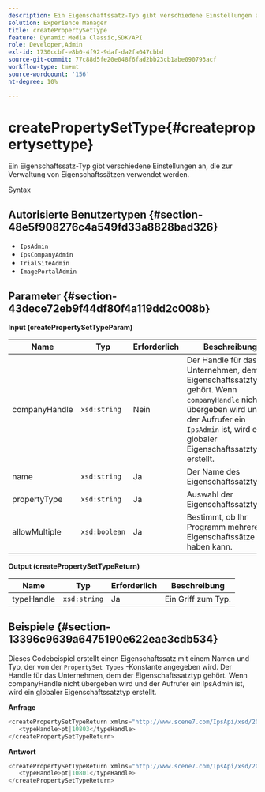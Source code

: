 ```yaml
---
description: Ein Eigenschaftssatz-Typ gibt verschiedene Einstellungen an, die zur Verwaltung von Eigenschaftssätzen verwendet werden.
solution: Experience Manager
title: createPropertySetType
feature: Dynamic Media Classic,SDK/API
role: Developer,Admin
exl-id: 1730ccbf-e8b0-4f92-9daf-da2fa047cbbd
source-git-commit: 77c88d5fe20e048f6fad2bb23cb1abe090793acf
workflow-type: tm+mt
source-wordcount: '156'
ht-degree: 10%

---
```


# createPropertySetType{#createpropertysettype}

Ein Eigenschaftssatz-Typ gibt verschiedene Einstellungen an, die zur Verwaltung von Eigenschaftssätzen verwendet werden.

Syntax

## Autorisierte Benutzertypen {#section-48e5f908276c4a549fd33a8828bad326}

* `IpsAdmin`
* `IpsCompanyAdmin`
* `TrialSiteAdmin`
* `ImagePortalAdmin`

## Parameter {#section-43dece72eb9f44df80f4a119dd2c008b}

**Input (createPropertySetTypeParam)**

| Name | Typ | Erforderlich | Beschreibung |
|---|---|---|---|
| companyHandle | `xsd:string` | Nein | Der Handle für das Unternehmen, dem der Eigenschaftssatztyp gehört. Wenn `companyHandle` nicht übergeben wird und der Aufrufer ein `IpsAdmin` ist, wird ein globaler Eigenschaftssatztyp erstellt. |
| name | `xsd:string` | Ja | Der Name des Eigenschaftssatztyps. |
| propertyType | `xsd:string` | Ja | Auswahl der Eigenschaftssatztypen. |
| allowMultiple | `xsd:boolean` | Ja | Bestimmt, ob Ihr Programm mehrere Eigenschaftssätze haben kann. |

**Output (createPropertySetTypeReturn)**

| Name | Typ | Erforderlich | Beschreibung |
|---|---|---|---|
| typeHandle | `xsd:string` | Ja | Ein Griff zum Typ. |

## Beispiele {#section-13396c9639a6475190e622eae3cdb534}

Dieses Codebeispiel erstellt einen Eigenschaftssatz mit einem Namen und Typ, der von der `PropertySet Types` -Konstante angegeben wird. Der Handle für das Unternehmen, dem der Eigenschaftssatztyp gehört. Wenn companyHandle nicht übergeben wird und der Aufrufer ein IpsAdmin ist, wird ein globaler Eigenschaftssatztyp erstellt.

**Anfrage**

```java
<createPropertySetTypeReturn xmlns="http://www.scene7.com/IpsApi/xsd/2008-01-15">
   <typeHandle>pt|10803</typeHandle>
</createPropertySetTypeReturn>
```

**Antwort**

```java
<createPropertySetTypeReturn xmlns="http://www.scene7.com/IpsApi/xsd/2008-01-15">
   <typeHandle>pt|10801</typeHandle>
</createPropertySetTypeReturn>
```
